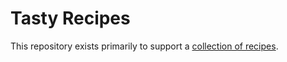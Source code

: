 # Tasty Recipes

This repository exists primarily to support a [collection of recipes](https://michaelpmcdonald.github.io/recipes).
